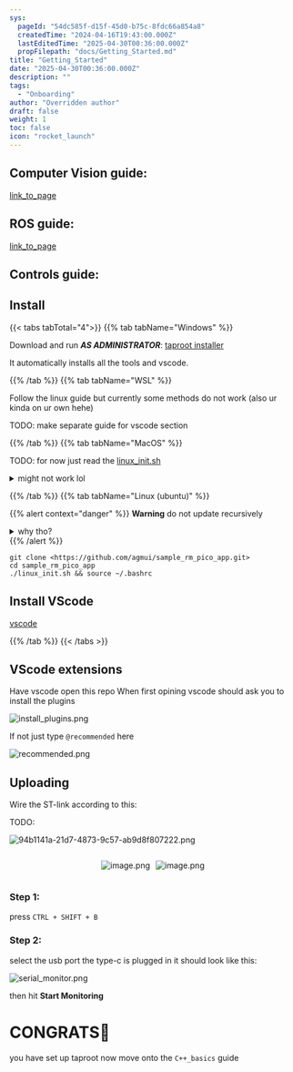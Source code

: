 ```yaml
---
sys:
  pageId: "54dc585f-d15f-45d0-b75c-8fdc66a854a8"
  createdTime: "2024-04-16T19:43:00.000Z"
  lastEditedTime: "2025-04-30T00:36:00.000Z"
  propFilepath: "docs/Getting_Started.md"
title: "Getting_Started"
date: "2025-04-30T00:36:00.000Z"
description: ""
tags:
  - "Onboarding"
author: "Overridden author"
draft: false
weight: 1
toc: false
icon: "rocket_launch"
---
```


## Computer Vision guide:

[link_to_page](86d45bc0-388b-4d26-8848-44f255f73d0e)

## ROS guide:

[link_to_page](3c76c1de-ec8f-46d6-8b0a-294005edc2d5)

## Controls guide:

## Install

{{< tabs tabTotal="4">}}
{{% tab tabName="Windows" %}}

Download and run _**AS ADMINISTRATOR**_: [taproot installer](https://github.com/Thornbots/TeachingFreshies/releases/tag/1.0)

It automatically installs all the tools and vscode.

{{% /tab %}}
{{% tab tabName="WSL" %}}

Follow the linux guide but currently some methods do not work (also ur kinda on ur own hehe)

TODO: make separate guide for vscode section

{{% /tab %}}
{{% tab tabName="MacOS" %}}

TODO: for now just read the [linux_init.sh](https://github.com/agmui/sample_rm_pico_app/blob/main/linux_init.sh)

<details>
<summary>might not work lol</summary>

`brew install libusb pkg-config`

Next install: [vscode](https://code.visualstudio.com/Download)

</details>

{{% /tab %}}
{{% tab tabName="Linux (ubuntu)" %}}

{{% alert context="danger" %}}
**Warning** do not update recursively
<details>
<summary>why tho?</summary>
There are some submodules that may go on for a while (like tinyusb) and I highly
recommend you don't need to get them.
If you want to see what submodules I update just look in `linux_init.sh`
</details>
{{% /alert %}}

```shell
git clone <https://github.com/agmui/sample_rm_pico_app.git>
cd sample_rm_pico_app
./linux_init.sh && source ~/.bashrc
```

## Install VScode

[vscode](https://code.visualstudio.com/Download)

{{% /tab %}}
{{< /tabs >}}

## VScode extensions

Have vscode open this repo
When first opining vscode should ask you to install the plugins

![install_plugins.png](https://prod-files-secure.s3.us-west-2.amazonaws.com/d518164a-d88e-44d1-a4ee-3adb3bd8bce0/89bd30f0-1825-4e77-867b-0a41ce370880/install_plugins.png?X-Amz-Algorithm=AWS4-HMAC-SHA256&X-Amz-Content-Sha256=UNSIGNED-PAYLOAD&X-Amz-Credential=ASIAZI2LB466SVO4D7WM%2F20250624%2Fus-west-2%2Fs3%2Faws4_request&X-Amz-Date=20250624T161042Z&X-Amz-Expires=3600&X-Amz-Security-Token=IQoJb3JpZ2luX2VjEDgaCXVzLXdlc3QtMiJIMEYCIQDDa4z%2BlHazmp7tmK2LCIjMUMGapkuUAf0pBSkvSAfEXAIhAORQEpmboQSfhua2cnWsgwCrpwVHhMVbG8i2rPACxO2DKv8DCDEQABoMNjM3NDIzMTgzODA1IgzqHH4cll7GM96DQa4q3APfJJ8OMq4sZgCDUGwq75PfyP2WadEioZ2q4H9jYkg0DSuPDFL1DvWTWnUNGdUWkvqWLHkZjp7FpO6NZHgvHvuAIyahm6LGMyLzn4o3ip5ZhWKoeTz3Ge%2FKlJROHd1FW7HZkMZKA6H4ab6ydc%2B2WYM5M2eOeKKzTSrFWcGF3ke1bNLUo9tYtsaHFM8bi8PkXpFRepXQl9YdF8bXkqOIiabXAdyQGe48PBidVNdSUkO2pnUOl9oO7%2Fqq6UKYDnEsCMB9N8lPeEkmk2I5vtU0T78V17vzfB23hY7gMXA%2BUk6XbfPqALo99J40i1dz1i7MLNv0%2FDbYYjKzoR0oal5b3hlT9%2F9gRcHqDUrBV3XSCBCSjTXjIraRhDLTtwFqbOv8oiyaDth4VPF79FYUCbrzT74kluwTKqhkWC3BcaTnLcSF1plMInR8tsoGL%2Flb2vrqrn6VewdICBiX7vmmT3DI8eMX9Eij9T88Pn2%2B5l02ZVS270gWLobbjNwMz8mac9Ilfc%2FUGUVevIgvBQEqbrWLmjjS%2BgyMR5BIIc6SXUg7eL5mC%2BGbcYSpv2rLwXaCltkW9m8CLmHmec3q%2FTQmCUgGzXXUGDovv2YoQisQRunEZzOCZq9XHn8dcWe8c0k5bjDYkOvCBjqkAe3Ln5D0MJoheqh4Ek9%2FhY%2FlWPpUlRZkmTHfSEZFuTA%2BPz5mrUhCMIHUNAG0A8xDw%2F3jN9tkTY%2ByoxKy8prp3vhyQ0fKt4UrFWa3G%2F99iK%2Bv620I%2F5SjF%2FeVV2cN%2FrU7Nh%2FKHIEZ0wy5eDuWbMsPL5CHG5qNzE0YJN5eEfs3ggz1KhhIpWsW%2F%2B8vFIn7tEq6DJoJV9R1I9jgs7Yno6PKdRidmf5G&X-Amz-Signature=a7795359c6f72aa523f97a91a256018bac205b649abbdb916d84c284ef17326c&X-Amz-SignedHeaders=host&x-amz-checksum-mode=ENABLED&x-id=GetObject)

If not just type `@recommended` here  

![recommended.png](https://prod-files-secure.s3.us-west-2.amazonaws.com/d518164a-d88e-44d1-a4ee-3adb3bd8bce0/61e661e9-5d85-4dfc-be0d-8d2097a5e793/recommended.png?X-Amz-Algorithm=AWS4-HMAC-SHA256&X-Amz-Content-Sha256=UNSIGNED-PAYLOAD&X-Amz-Credential=ASIAZI2LB466SVO4D7WM%2F20250624%2Fus-west-2%2Fs3%2Faws4_request&X-Amz-Date=20250624T161042Z&X-Amz-Expires=3600&X-Amz-Security-Token=IQoJb3JpZ2luX2VjEDgaCXVzLXdlc3QtMiJIMEYCIQDDa4z%2BlHazmp7tmK2LCIjMUMGapkuUAf0pBSkvSAfEXAIhAORQEpmboQSfhua2cnWsgwCrpwVHhMVbG8i2rPACxO2DKv8DCDEQABoMNjM3NDIzMTgzODA1IgzqHH4cll7GM96DQa4q3APfJJ8OMq4sZgCDUGwq75PfyP2WadEioZ2q4H9jYkg0DSuPDFL1DvWTWnUNGdUWkvqWLHkZjp7FpO6NZHgvHvuAIyahm6LGMyLzn4o3ip5ZhWKoeTz3Ge%2FKlJROHd1FW7HZkMZKA6H4ab6ydc%2B2WYM5M2eOeKKzTSrFWcGF3ke1bNLUo9tYtsaHFM8bi8PkXpFRepXQl9YdF8bXkqOIiabXAdyQGe48PBidVNdSUkO2pnUOl9oO7%2Fqq6UKYDnEsCMB9N8lPeEkmk2I5vtU0T78V17vzfB23hY7gMXA%2BUk6XbfPqALo99J40i1dz1i7MLNv0%2FDbYYjKzoR0oal5b3hlT9%2F9gRcHqDUrBV3XSCBCSjTXjIraRhDLTtwFqbOv8oiyaDth4VPF79FYUCbrzT74kluwTKqhkWC3BcaTnLcSF1plMInR8tsoGL%2Flb2vrqrn6VewdICBiX7vmmT3DI8eMX9Eij9T88Pn2%2B5l02ZVS270gWLobbjNwMz8mac9Ilfc%2FUGUVevIgvBQEqbrWLmjjS%2BgyMR5BIIc6SXUg7eL5mC%2BGbcYSpv2rLwXaCltkW9m8CLmHmec3q%2FTQmCUgGzXXUGDovv2YoQisQRunEZzOCZq9XHn8dcWe8c0k5bjDYkOvCBjqkAe3Ln5D0MJoheqh4Ek9%2FhY%2FlWPpUlRZkmTHfSEZFuTA%2BPz5mrUhCMIHUNAG0A8xDw%2F3jN9tkTY%2ByoxKy8prp3vhyQ0fKt4UrFWa3G%2F99iK%2Bv620I%2F5SjF%2FeVV2cN%2FrU7Nh%2FKHIEZ0wy5eDuWbMsPL5CHG5qNzE0YJN5eEfs3ggz1KhhIpWsW%2F%2B8vFIn7tEq6DJoJV9R1I9jgs7Yno6PKdRidmf5G&X-Amz-Signature=0fa8e54ae9df593a13dbc8173d23bf12a54958e1b4d5a3f93ac29ca10fb1b0a5&X-Amz-SignedHeaders=host&x-amz-checksum-mode=ENABLED&x-id=GetObject)

## Uploading

Wire the ST-link according to this:

TODO:

![94b1141a-21d7-4873-9c57-ab9d8f807222.png](https://prod-files-secure.s3.us-west-2.amazonaws.com/d518164a-d88e-44d1-a4ee-3adb3bd8bce0/e5fad17d-ab82-4300-9f4c-505ab4b1202c/94b1141a-21d7-4873-9c57-ab9d8f807222.png?X-Amz-Algorithm=AWS4-HMAC-SHA256&X-Amz-Content-Sha256=UNSIGNED-PAYLOAD&X-Amz-Credential=ASIAZI2LB466SVO4D7WM%2F20250624%2Fus-west-2%2Fs3%2Faws4_request&X-Amz-Date=20250624T161042Z&X-Amz-Expires=3600&X-Amz-Security-Token=IQoJb3JpZ2luX2VjEDgaCXVzLXdlc3QtMiJIMEYCIQDDa4z%2BlHazmp7tmK2LCIjMUMGapkuUAf0pBSkvSAfEXAIhAORQEpmboQSfhua2cnWsgwCrpwVHhMVbG8i2rPACxO2DKv8DCDEQABoMNjM3NDIzMTgzODA1IgzqHH4cll7GM96DQa4q3APfJJ8OMq4sZgCDUGwq75PfyP2WadEioZ2q4H9jYkg0DSuPDFL1DvWTWnUNGdUWkvqWLHkZjp7FpO6NZHgvHvuAIyahm6LGMyLzn4o3ip5ZhWKoeTz3Ge%2FKlJROHd1FW7HZkMZKA6H4ab6ydc%2B2WYM5M2eOeKKzTSrFWcGF3ke1bNLUo9tYtsaHFM8bi8PkXpFRepXQl9YdF8bXkqOIiabXAdyQGe48PBidVNdSUkO2pnUOl9oO7%2Fqq6UKYDnEsCMB9N8lPeEkmk2I5vtU0T78V17vzfB23hY7gMXA%2BUk6XbfPqALo99J40i1dz1i7MLNv0%2FDbYYjKzoR0oal5b3hlT9%2F9gRcHqDUrBV3XSCBCSjTXjIraRhDLTtwFqbOv8oiyaDth4VPF79FYUCbrzT74kluwTKqhkWC3BcaTnLcSF1plMInR8tsoGL%2Flb2vrqrn6VewdICBiX7vmmT3DI8eMX9Eij9T88Pn2%2B5l02ZVS270gWLobbjNwMz8mac9Ilfc%2FUGUVevIgvBQEqbrWLmjjS%2BgyMR5BIIc6SXUg7eL5mC%2BGbcYSpv2rLwXaCltkW9m8CLmHmec3q%2FTQmCUgGzXXUGDovv2YoQisQRunEZzOCZq9XHn8dcWe8c0k5bjDYkOvCBjqkAe3Ln5D0MJoheqh4Ek9%2FhY%2FlWPpUlRZkmTHfSEZFuTA%2BPz5mrUhCMIHUNAG0A8xDw%2F3jN9tkTY%2ByoxKy8prp3vhyQ0fKt4UrFWa3G%2F99iK%2Bv620I%2F5SjF%2FeVV2cN%2FrU7Nh%2FKHIEZ0wy5eDuWbMsPL5CHG5qNzE0YJN5eEfs3ggz1KhhIpWsW%2F%2B8vFIn7tEq6DJoJV9R1I9jgs7Yno6PKdRidmf5G&X-Amz-Signature=6733b5b52014edfe64254b4515bba484e7b1de28f1de05a3c6f1220489270986&X-Amz-SignedHeaders=host&x-amz-checksum-mode=ENABLED&x-id=GetObject)

<div style="display: flex;flex-direction: row; column-gap:10px; max-width: 630px;justify-content: center;">
<div>

![image.png](https://prod-files-secure.s3.us-west-2.amazonaws.com/d518164a-d88e-44d1-a4ee-3adb3bd8bce0/210ecb78-1116-4d7b-b9b7-2292f66fa2c2/image.png?X-Amz-Algorithm=AWS4-HMAC-SHA256&X-Amz-Content-Sha256=UNSIGNED-PAYLOAD&X-Amz-Credential=ASIAZI2LB466UWHK5AOD%2F20250624%2Fus-west-2%2Fs3%2Faws4_request&X-Amz-Date=20250624T161048Z&X-Amz-Expires=3600&X-Amz-Security-Token=IQoJb3JpZ2luX2VjEDgaCXVzLXdlc3QtMiJGMEQCIGvPqZiMZm8fBjy%2FNLaUISxcwyrEDjYwBgofMeUWVjuIAiBhG0uLUfGyPwzKJlOvY37TMuRbIPT79rbE29Pws7HpEyr%2FAwgxEAAaDDYzNzQyMzE4MzgwNSIMdM8CEiyP5%2FwImIyJKtwDClEshM0V4QTpgsZQiZDZ%2BsYvpvsZBL0VuAY%2BaG1Kd7klzuDJ3n93mr8dkv5wbQzSZaXObJTmP0B2GAwaTN4QS%2BRnio%2BZ8Dz%2FIKxhikfZAIYTgj7R8jRDEbi63anX7OkkS6EV%2BAqrsuICC3yMIfksPFU3Y0pIPS%2FeJKpmcH6rNDsVRSJqnYuuVUG2MCmQCFpB4Kxmj4bttb7UYyp3SG2ZWUPBbIRNDDFsC5ynqoYucZAWJpHLEInBFdbP0Veij0jKLbHcA6LwYz%2BRE2DNOrHHY36WLqQj2IypRFqenCNXWG4UOmtHqdjxVDeZC%2FKQMaQ0Ov2pvWwSkoKtjegDOzvAmmKobxKOzrvf6450UWOT4a3tgxi%2FcplgyHjDtxTnSb1GXUxlo%2FntcI6qkEu4ijH%2BmRDiDwR5BEIsTNolrRChoBl2BUxRbGHPeGSaGt0in45IqcKz8MmV%2Frmc6Pp3QRHD2HhJZM7sfkVT0RrpFdVxbS26ZBirev0fwlVrNTTpKQCqIST0j5cV5ByWwQOsqyauuCLogk1AngVvHCuTWhVX1zfrpcV4R801cFDk4rW%2BX1TrApf27KJ%2BuUIVJGNkhFtnV7DDTum4fhOqsHeCG5p63e%2Be5LYmrmF56i7f9Isw3I%2FrwgY6pgERdR7Hj1fAt0f7bAXgLBLbkdbdMtxuMLbCAGyEF%2BYR%2ByR86491hLRwyuEOAUD31RoXAyWBajUtDCK2cbiR4enBiPi6KjKOmEd7e86FD0JoO3fDReWEkFhRxREOL%2Bv3hL8Gb2QbgUewrvMd8Qh0HeLYYgEl3lHZG6zWSpGuL0F5CgCpdHG2dsZfDnjNTuMeIgBaHLTnEFOMZcZN9t11UeSNVStWgrPV&X-Amz-Signature=db23e40a35717734e1a86eae56cd6c99ebf4ef5bc28cd0d34b8f6d26368d9e81&X-Amz-SignedHeaders=host&x-amz-checksum-mode=ENABLED&x-id=GetObject)

</div>
<div>

![image.png](https://prod-files-secure.s3.us-west-2.amazonaws.com/d518164a-d88e-44d1-a4ee-3adb3bd8bce0/33a0fd0f-8ca6-4a86-8e09-26e95ded1fff/image.png?X-Amz-Algorithm=AWS4-HMAC-SHA256&X-Amz-Content-Sha256=UNSIGNED-PAYLOAD&X-Amz-Credential=ASIAZI2LB4666XOGW37N%2F20250624%2Fus-west-2%2Fs3%2Faws4_request&X-Amz-Date=20250624T161048Z&X-Amz-Expires=3600&X-Amz-Security-Token=IQoJb3JpZ2luX2VjEDgaCXVzLXdlc3QtMiJIMEYCIQD207qkoKBe3j7ADFc1GoxjxRFty9e84ds9ZdgjZvD5LAIhAJD13TYjiStKBHWRoaIbbeyNvZQ17uN5yfMkqNLnV3N%2BKv8DCDEQABoMNjM3NDIzMTgzODA1IgyYZLgo00HeID8asaoq3ANyUXXcUXgIsl7ZmAqpvhUaHaQgvhSKu60alWTZtYiByc44xQFM91CJIMxQEnQ3ZI03Xufjej85S2MSHS65%2FUBZNXCJynPRp%2BebzwWfATc9dXlQouG1Bmxk%2BKE5nhN7P0gxQ6B1w1yqS2HnuGfyxhs2NYmQCeNSfnTW%2BEnrKKe25wHTHOxY0f%2BXl1U5Y%2Btw%2BngdpXr8VbUh6dGZ1F8DCODsQ8IMKnJsg5WNi4%2BXhgpU%2FU2%2Ft0V4kLaLr7Gl5urHgUmgip4bBuu3sh6ZodGld6EZmCN6XF0pofwvMBKJ17SL9efUuTSA52WjuBAsL4eX7OlXDDp%2BELClxIa01kOiWyzvAEF09W7eETlho21%2F9B5QmRXFFCLL9y8W1iLKk5plOIjXrCUntg8Ug9TQGS3EDrrHnIOlnR%2Fw%2BR1T2R%2Fs%2BsmeugC20J3FvnwEHJ3lk5PBJizl73Ln4K3C1MGR80kKK88tnS6ajo5Hoq85Zh5boiV0bff4x6UZujAxF5nozZEa1ZEyhck67Un3qvRouIifqY9rTm%2FfuOfT0WIMlpTYLQRv2%2FSdAvr52VFLGGafmFZfjQHkvwL9vRGlsGnmjyFQYVdeCUZQQsCk6NYXLSWUw1Hliz3M3byslyJ1samkejC0kOvCBjqkAbxMF0%2BdzwYwhOSJgIiMOtazdwW5jvdwDp66qAMhpKgb7rjYKZEkHBSznaQpXjBjg9HHcg9Nos5WTJumHjMFS0UIzqlw77yzyprZ9yod%2FcdwnCwjTsrsiye8vyNKmuVtskudAb1wOUmWrKj0HPfin9tnENJmjWaH%2B0%2FS3z9NIBUzakSC%2Fje%2BvkoEJ6T6hJwSCCzvSRCTq2hz296OZvZJni0wsFhX&X-Amz-Signature=b860a203976541527adaa717355a6828971b04bd093dd97fe5feb621c6c64aca&X-Amz-SignedHeaders=host&x-amz-checksum-mode=ENABLED&x-id=GetObject)

</div>
</div>

### Step 1:

press `CTRL + SHIFT + B`

### Step 2:

select the usb port the type-c is plugged in it should look like this:

![serial_monitor.png](https://prod-files-secure.s3.us-west-2.amazonaws.com/d518164a-d88e-44d1-a4ee-3adb3bd8bce0/f03f4774-05d4-4393-b6a0-d5efb6d315ab/serial_monitor.png?X-Amz-Algorithm=AWS4-HMAC-SHA256&X-Amz-Content-Sha256=UNSIGNED-PAYLOAD&X-Amz-Credential=ASIAZI2LB466SVO4D7WM%2F20250624%2Fus-west-2%2Fs3%2Faws4_request&X-Amz-Date=20250624T161042Z&X-Amz-Expires=3600&X-Amz-Security-Token=IQoJb3JpZ2luX2VjEDgaCXVzLXdlc3QtMiJIMEYCIQDDa4z%2BlHazmp7tmK2LCIjMUMGapkuUAf0pBSkvSAfEXAIhAORQEpmboQSfhua2cnWsgwCrpwVHhMVbG8i2rPACxO2DKv8DCDEQABoMNjM3NDIzMTgzODA1IgzqHH4cll7GM96DQa4q3APfJJ8OMq4sZgCDUGwq75PfyP2WadEioZ2q4H9jYkg0DSuPDFL1DvWTWnUNGdUWkvqWLHkZjp7FpO6NZHgvHvuAIyahm6LGMyLzn4o3ip5ZhWKoeTz3Ge%2FKlJROHd1FW7HZkMZKA6H4ab6ydc%2B2WYM5M2eOeKKzTSrFWcGF3ke1bNLUo9tYtsaHFM8bi8PkXpFRepXQl9YdF8bXkqOIiabXAdyQGe48PBidVNdSUkO2pnUOl9oO7%2Fqq6UKYDnEsCMB9N8lPeEkmk2I5vtU0T78V17vzfB23hY7gMXA%2BUk6XbfPqALo99J40i1dz1i7MLNv0%2FDbYYjKzoR0oal5b3hlT9%2F9gRcHqDUrBV3XSCBCSjTXjIraRhDLTtwFqbOv8oiyaDth4VPF79FYUCbrzT74kluwTKqhkWC3BcaTnLcSF1plMInR8tsoGL%2Flb2vrqrn6VewdICBiX7vmmT3DI8eMX9Eij9T88Pn2%2B5l02ZVS270gWLobbjNwMz8mac9Ilfc%2FUGUVevIgvBQEqbrWLmjjS%2BgyMR5BIIc6SXUg7eL5mC%2BGbcYSpv2rLwXaCltkW9m8CLmHmec3q%2FTQmCUgGzXXUGDovv2YoQisQRunEZzOCZq9XHn8dcWe8c0k5bjDYkOvCBjqkAe3Ln5D0MJoheqh4Ek9%2FhY%2FlWPpUlRZkmTHfSEZFuTA%2BPz5mrUhCMIHUNAG0A8xDw%2F3jN9tkTY%2ByoxKy8prp3vhyQ0fKt4UrFWa3G%2F99iK%2Bv620I%2F5SjF%2FeVV2cN%2FrU7Nh%2FKHIEZ0wy5eDuWbMsPL5CHG5qNzE0YJN5eEfs3ggz1KhhIpWsW%2F%2B8vFIn7tEq6DJoJV9R1I9jgs7Yno6PKdRidmf5G&X-Amz-Signature=d5bed45cf3ee04f566ab1d87c8f89fa4efa396c344b12e87a0382c33c2faa4d6&X-Amz-SignedHeaders=host&x-amz-checksum-mode=ENABLED&x-id=GetObject)

then hit **Start Monitoring**

# CONGRATS🎉

you have set up taproot now move onto the `C++_basics` guide

